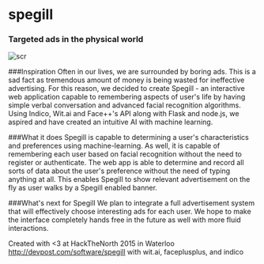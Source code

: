 # spegill


### Targeted ads in the physical world

![scr](http://i.imgur.com/kFVJ8BQ.jpg)

###Inspiration
Often in our lives, we are surrounded by boring ads. This is a sad fact as tremendous amount of money is being wasted for ineffective advertising. For this reason, we decided to create Spegill - an interactive web application capable to remembering aspects of user's life by having simple verbal conversation and advanced facial recognition algorithms. Using Indico, Wit.ai and Face++'s API along with Flask and node.js, we aspired and have created an intuitive AI with machine learning.

###What it does
Spegill is capable to determining a user's characteristics and preferences using machine-learning. As well, it is capable of remembering each user based on facial recognition without the need to register or authenticate. The web app is able to determine and record all sorts of data about the user's preference without the need of typing anything at all. This enables Spegill to show relevant advertisement on the fly as user walks by a Spegill enabled banner.

###What's next for Spegill
We plan to integrate a full advertisement system that will effectively choose interesting ads for each user. We hope to make the interface completely hands free in the future as well with more fluid interactions.

Created with <3 at HackTheNorth 2015 in Waterloo
http://devpost.com/software/spegill
with wit.ai, faceplusplus, and indico

